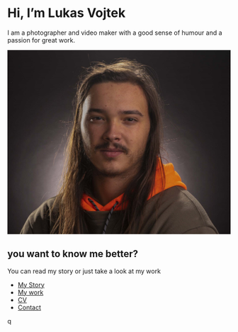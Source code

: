 # Hi, I’m Lukas Vojtek
I am a photographer and video maker with a good sense of humour and a passion for great work.

![Hi thats me](/portret2.jpg) 
## you want to know me better?
You can read my story or just take a look at my work

- [My Story](/aboutme.md) <!-- Step out of this folder and link to your home page. See: Step 2 -->
- [My work](/work.md)
- [CV](CV.md)
- [Contact](Contact.md)

q
